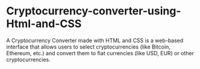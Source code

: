 # Cryptocurrency-converter-using-Html-and-CSS
A Cryptocurrency Converter made with HTML and CSS is a web-based interface that allows users to select cryptocurrencies (like Bitcoin, Ethereum, etc.) and convert them to fiat currencies (like USD, EUR) or other cryptocurrencies. 

